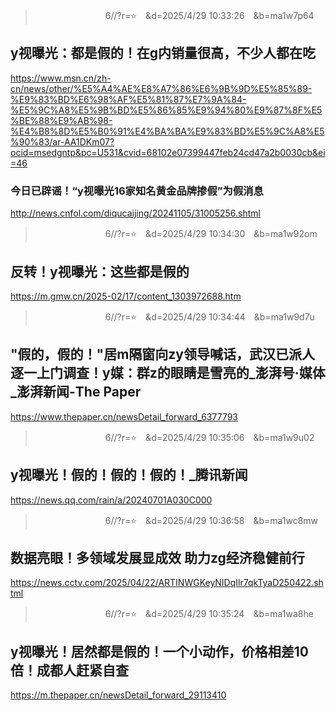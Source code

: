 
>　　　　　　　　6//?r=⭐　&d=2025/4/29 10:33:26　&b=ma1w7p64
## y视曝光：都是假的！在g内销量很高，不少人都在吃
https://www.msn.cn/zh-cn/news/other/%E5%A4%AE%E8%A7%86%E6%9B%9D%E5%85%89-%E9%83%BD%E6%98%AF%E5%81%87%E7%9A%84-%E5%9C%A8%E5%9B%BD%E5%86%85%E9%94%80%E9%87%8F%E5%BE%88%E9%AB%98-%E4%B8%8D%E5%B0%91%E4%BA%BA%E9%83%BD%E5%9C%A8%E5%90%83/ar-AA1DKm07?ocid=msedgntp&pc=U531&cvid=68102e07399447feb24cd47a2b0030cb&ei=46

### 今日已辟谣！“y视曝光16家知名黄金品牌掺假”为假消息
http://news.cnfol.com/diqucaijing/20241105/31005256.shtml

>　　　　　　　　6//?r=⭐　&d=2025/4/29 10:34:30　&b=ma1w92om
## 反转！y视曝光：这些都是假的
https://m.gmw.cn/2025-02/17/content_1303972688.htm

>　　　　　　　　6//?r=⭐　&d=2025/4/29 10:34:44　&b=ma1w9d7u
## "假的，假的！"居m隔窗向zy领导喊话，武汉已派人逐一上门调查！y媒：群z的眼睛是雪亮的_澎湃号·媒体_澎湃新闻-The Paper
https://www.thepaper.cn/newsDetail_forward_6377793

>　　　　　　　　6//?r=⭐　&d=2025/4/29 10:35:06　&b=ma1w9u02
## y视曝光！假的！假的！假的！_腾讯新闻
https://news.qq.com/rain/a/20240701A030C000

>　　　　　　　　6//?r=⭐　&d=2025/4/29 10:36:58　&b=ma1wc8mw
## 数据亮眼！多领域发展显成效 助力zg经济稳健前行
https://news.cctv.com/2025/04/22/ARTINWGKeyNIDqIlr7qkTyaD250422.shtml

>　　　　　　　　6//?r=⭐　&d=2025/4/29 10:35:24　&b=ma1wa8he
## y视曝光！居然都是假的！一个小动作，价格相差10倍！成都人赶紧自查
https://m.thepaper.cn/newsDetail_forward_29113410
